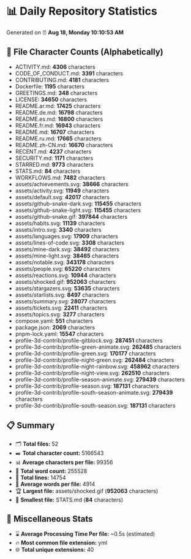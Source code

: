 # 📊 Daily Repository Statistics
Generated on ⏰ **Aug 18, Monday 10:10:53 AM**

## 📂 File Character Counts (Alphabetically)
- ACTIVITY.md: **4306** characters
- CODE_OF_CONDUCT.md: **3391** characters
- CONTRIBUTING.md: **4181** characters
- Dockerfile: **1195** characters
- GREETINGS.md: **348** characters
- LICENSE: **34650** characters
- README.ar.md: **17425** characters
- README.de.md: **16798** characters
- README.es.md: **16800** characters
- README.fr.md: **16943** characters
- README.md: **16707** characters
- README.ru.md: **17665** characters
- README.zh-CN.md: **16670** characters
- RECENT.md: **4237** characters
- SECURITY.md: **1171** characters
- STARRED.md: **9773** characters
- STATS.md: **84** characters
- WORKFLOWS.md: **7482** characters
- assets/achievements.svg: **38666** characters
- assets/activity.svg: **11949** characters
- assets/default.svg: **42017** characters
- assets/github-snake-dark.svg: **115455** characters
- assets/github-snake-light.svg: **115455** characters
- assets/github-snake.gif: **397844** characters
- assets/habits.svg: **11139** characters
- assets/intro.svg: **3340** characters
- assets/languages.svg: **17909** characters
- assets/lines-of-code.svg: **3308** characters
- assets/mine-dark.svg: **38492** characters
- assets/mine-light.svg: **38465** characters
- assets/notable.svg: **343178** characters
- assets/people.svg: **65220** characters
- assets/reactions.svg: **10944** characters
- assets/shocked.gif: **952063** characters
- assets/stargazers.svg: **53635** characters
- assets/starlists.svg: **8497** characters
- assets/summary.svg: **28077** characters
- assets/tickets.svg: **22411** characters
- assets/topics.svg: **3277** characters
- compose.yaml: **551** characters
- package.json: **2069** characters
- pnpm-lock.yaml: **15547** characters
- profile-3d-contrib/profile-gitblock.svg: **287451** characters
- profile-3d-contrib/profile-green-animate.svg: **262485** characters
- profile-3d-contrib/profile-green.svg: **170177** characters
- profile-3d-contrib/profile-night-green.svg: **262484** characters
- profile-3d-contrib/profile-night-rainbow.svg: **458962** characters
- profile-3d-contrib/profile-night-view.svg: **262510** characters
- profile-3d-contrib/profile-season-animate.svg: **279439** characters
- profile-3d-contrib/profile-season.svg: **187131** characters
- profile-3d-contrib/profile-south-season-animate.svg: **279439** characters
- profile-3d-contrib/profile-south-season.svg: **187131** characters

## 📋 Summary
- 🗂️ **Total files:** 52
- ✒️ **Total character count:** 5166543
- 📊 **Average characters per file:** 99356
- 📝 **Total word count:** 255528
- 🧾 **Total lines:** 14754
- 📐 **Average words per file:** 4914
- 🏆 **Largest file:** assets/shocked.gif (**952063** characters)
- 🥉 **Smallest file:** STATS.md (**84** characters)

## 🌟 Miscellaneous Stats
- ⌛ **Average Processing Time Per file:** ~0.5s (estimated)
- 🔥 **Most common file extension:** yml
- 🌐 **Total unique extensions:** 40
